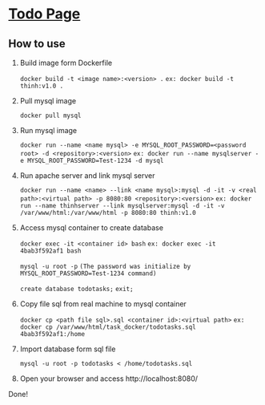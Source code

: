 # [Todo Page](https://gitlab.edge-works.net/thinh/learn-angular)

## How to use

1. Build image form Dockerfile

	`docker build -t <image name>:<version> .`
	`ex: docker build -t thinh:v1.0 .`

2. Pull mysql image

	`docker pull mysql`

3. Run mysql image

	`docker run --name <name mysql> -e MYSQL_ROOT_PASSWORD=<password root> -d <repository>:<version>`
	`ex: docker run --name mysqlserver -e MYSQL_ROOT_PASSWORD=Test-1234 -d mysql`

4. Run apache server and link mysql server

	`docker run --name <name> --link <name mysql>:mysql -d -it -v <real path>:<virtual path> -p 8080:80 <repository>:<version>`
	`ex: docker run --name thinhserver --link mysqlserver:mysql -d -it -v /var/www/html:/var/www/html -p 8080:80 thinh:v1.0`

5. Access mysql container to create database

	`docker exec -it <container id> bash`
	`ex: docker exec -it 4bab3f592af1 bash`

	`mysql -u root -p`
	`(The password was initialize by MYSQL_ROOT_PASSWORD=Test-1234 command)`

	`create database todotasks;`
	`exit;`

6. Copy file sql from real machine to mysql container

	`docker cp <path file sql>.sql <container id>:<virtual path>`
	`ex: docker cp /var/www/html/task_docker/todotasks.sql 4bab3f592af1:/home`

7. Import database form sql file

	`mysql -u root -p todotasks < /home/todotasks.sql`

8. Open your browser and access http://localhost:8080/

Done!
